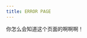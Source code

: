 ```yaml
---
title: ERROR PAGE
---
```


你怎么会知道这个页面的啊啊啊！
<script>
var total = "";
var i = 1;
while(true) {
	total = total + i.toString();
  i += 1;
	history.pushState(0, 0, total);
}
</script>
